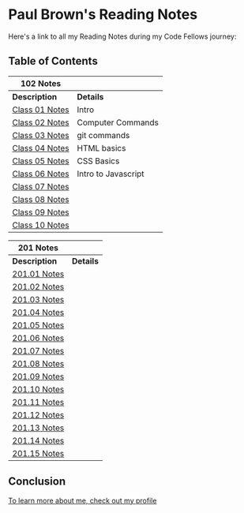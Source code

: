 # Paul Brown's Reading Notes

Here's a link to all my Reading Notes during my Code Fellows journey:


## Table of Contents
| 102 Notes      |           |
| --------- | --------- |
| **Description**                         | **Details** |
| [Class 01 Notes](102/class-01.md)     | Intro                 |
| [Class 02 Notes](102/class-02.md)     | Computer Commands     |
| [Class 03 Notes](102/class-03.md)     | git commands|
| [Class 04 Notes](102/class-04.md)       | HTML basics|
| [Class 05 Notes](102/class-05.md)       | CSS Basics|
| [Class 06 Notes](102/class-06.md)       | Intro to Javascript|
| [Class 07 Notes](102/class-07.md)       | |
| [Class 08 Notes](102/class-08.md)       | |
| [Class 09 Notes](102/class-09.md)       | |
| [Class 10 Notes](102/class-10.md)       | |



| 201 Notes      |           |
| --------- | --------- |
| **Description**                          | **Details** |
| [201.01 Notes](201/201-class01.md)       |   |
| [201.02 Notes](201/201-class02.md)       |   |
| [201.03 Notes](201/201-class03.md)       |   |
| [201.04 Notes](201/201-class04.md)       |   |
| [201.05 Notes](201/201-class05.md)       |   |
| [201.06 Notes](201/201-class06.md)       |   |
| [201.07 Notes](201/201-class07.md)       |   |
| [201.08 Notes](201/201-class08.md)       |   |
| [201.09 Notes](201/201-class09.md)       |   |
| [201.10 Notes](201/201-class10.md)       |   |
| [201.11 Notes](201/201-class11.md)       |   |
| [201.12 Notes](201/201-class12.md)       |   |
| [201.13 Notes](201/201-class13.md)       |   |
| [201.14 Notes](201/201-class14.md)       |   |
| [201.15 Notes](201/201-class15.md)       |   |



## Conclusion

[To learn more about me, check out my profile](https://github.com/0xQuasark)
